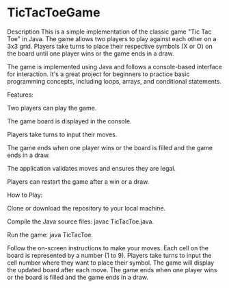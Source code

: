 # TicTacToeGame

Description
This is a simple implementation of the classic game "Tic Tac Toe" in Java. The game allows two players to play against each other on a 3x3 grid. Players take turns to place their respective symbols (X or O) on the board until one player wins or the game ends in a draw.

The game is implemented using Java and follows a console-based interface for interaction. It's a great project for beginners to practice basic programming concepts, including loops, arrays, and conditional statements.

Features:

Two players can play the game.

The game board is displayed in the console.

Players take turns to input their moves.

The game ends when one player wins or the board is filled and the game ends in a draw.

The application validates moves and ensures they are legal.

Players can restart the game after a win or a draw.

How to Play:

Clone or download the repository to your local machine.

Compile the Java source files: javac TicTacToe.java.

Run the game: java TicTacToe.

Follow the on-screen instructions to make your moves. Each cell on the board is represented by a number (1 to 9).
Players take turns to input the cell number where they want to place their symbol.
The game will display the updated board after each move.
The game ends when one player wins or the board is filled and the game ends in a draw.
